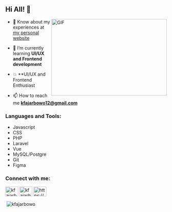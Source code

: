 <h2 align="left">Hi All! 👋</h2>

<img align="right" width="360" height="240" alt="GIF" src="https://media.giphy.com/media/xUA7aOVaAn88GeT3t6/giphy.gif" />

- 📄 Know about my experiences at [my personal website](https://kfajarbowo.github.io/)
- 🌱 I’m currently learning **UI/UX and Frontend development**

- 💥 **UI/UX and Frontend Enthusiast

- 📫 How to reach me **kfajarbowo12@gmail.com**

<h3 align="left">Languages and Tools:</h3>

- Javascript
- CSS
- PHP
- Laravel
- Vue
- MySQL/Postgre
- Git
- Figma

<h3 align="left">Connect with me:</h3>
<p align="left">
<a href="https://linkedin.com/in/kfajarbowo" target="blank"><img align="center" src="https://cdn.jsdelivr.net/npm/simple-icons@3.0.1/icons/linkedin.svg" alt="kfajarbowo" height="30" width="40" /></a>
<a href="https://fb.com/kfajarbowo" target="blank"><img align="center" src="https://cdn.jsdelivr.net/npm/simple-icons@3.0.1/icons/facebook.svg" alt="kfajarbowo" height="30" width="40" /></a>
<a href="https://dribbble.com/https://dribbble.com/kfajarbowo" target="blank"><img align="center" src="https://cdn.jsdelivr.net/npm/simple-icons@3.0.1/icons/dribbble.svg" alt="https://dribbble.com/kfajarbowo" height="30" width="40" /></a>
</p>



<p>&nbsp;<img align="center" src="https://github-readme-stats.vercel.app/api?username=kfajarbowo&show_icons=true&locale=en" alt="kfajarbowo" /></p>
